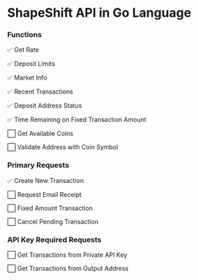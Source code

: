 # ShapeShift API in Go Language

### Functions

:white_check_mark: Get Rate

:white_check_mark: Deposit Limits

:white_check_mark: Market Info

:white_check_mark: Recent Transactions

:white_check_mark: Deposit Address Status

:white_check_mark: Time Remaining on Fixed Transaction Amount

:white_large_square: Get Available Coins

:white_large_square: Validate Address with Coin Symbol

### Primary Requests

:white_check_mark: Create New Transaction

:white_large_square: Request Email Receipt

:white_large_square: Fixed Amount Transaction

:white_large_square: Cancel Pending Transaction

### API Key Required Requests

:white_large_square: Get Transactions from Private API Key

:white_large_square: Get Transactions from Output Address

